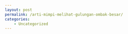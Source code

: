 ```yaml
---
layout: post
permalink: /arti-mimpi-melihat-gulungan-ombak-besar/
categories:
    - Uncategorized
---
```


